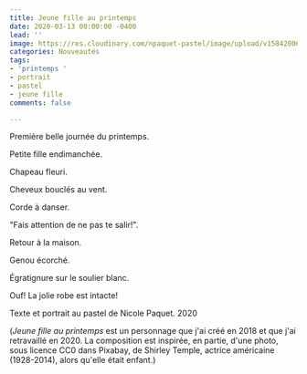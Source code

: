 ```yaml
---
title: Jeune fille au printemps
date: 2020-03-13 00:00:00 -0400
lead: ''
image: https://res.cloudinary.com/npaquet-pastel/image/upload/v1584200685/Jeune_fille_au_printemps_pastel_2020_q8tbn2.jpg
categories: Nouveautés
tags:
- 'printemps '
- portrait
- pastel
- jeune fille
comments: false

---
```

Première belle journée du printemps.

Petite fille endimanchée.

Chapeau fleuri.

Cheveux bouclés au vent.

Corde à danser.

"Fais attention de ne pas te salir!".

Retour à la maison.

Genou écorché.

Égratignure sur le soulier blanc.

Ouf! La jolie robe est intacte!

Texte et portrait au pastel de Nicole Paquet. 2020

(_Jeune fille au printemps_ est un personnage que j'ai créé en 2018 et que j'ai retravaillé en 2020. La composition est inspirée, en partie, d'une photo, sous licence CC0 dans Pixabay, de Shirley Temple, actrice américaine (1928-2014), alors qu'elle était enfant.)